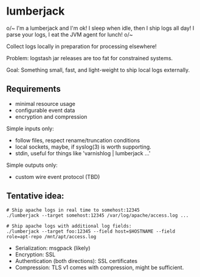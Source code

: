 # lumberjack

o/~ I'm a lumberjack and I'm ok! I sleep when idle, then I ship logs all day! I parse your logs, I eat the JVM agent for lunch! o/~

Collect logs locally in preparation for processing elsewhere!

Problem: logstash jar releases are too fat for constrained systems.

Goal: Something small, fast, and light-weight to ship local logs externally.

## Requirements

* minimal resource usage
* configurable event data
* encryption and compression

Simple inputs only:

* follow files, respect rename/truncation conditions
* local sockets, maybe, if syslog(3) is worth supporting.
* stdin, useful for things like 'varnishlog | lumberjack ...'

Simple outputs only:

* custom wire event protocol (TBD)

## Tentative idea:

    # Ship apache logs in real time to somehost:12345
    ./lumberjack --target somehost:12345 /var/log/apache/access.log ...

    # Ship apache logs with additional log fields:
    ./lumberjack --target foo:12345 --field host=$HOSTNAME --field role=apt-repo /mnt/apt/access.log

* Serialization: msgpack (likely)
* Encryption: SSL
* Authentication (both directions): SSL certificates
* Compression: TLS v1 comes with compression, might be sufficient.
